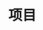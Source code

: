 ---
home: true
title: 项目
icon: home
heroImage: /logo1.png
heroText: 哒哒的花园
tagline: ✨我的项目示例与展示✨
actions:
  - text: 博客主页
    link: /
    icon: signs-post
    type: primary

  - text: 个人导航
    icon: link
    link: /quick-nav/

#   - text: 我的百宝箱
#     icon: star
#     link: /zh/demo/

features:
  - title: 项目名称
    icon: fab fa-markdown
    details: 项目描述
    link: /zh/guide/markdown/

  - title: 项目名称
    icon: person-chalkboard
    details: 项目描述
    link: /zh/guide/layout/slides

  - title: 项目名称
    icon: object-group
    details: 项目描述
    link: /zh/guide/layout/

  - title: 项目名称
    icon: comment-dots
    details: 项目描述
    link: /zh/guide/feature/comment.html

#   - title: 项目名称
#     icon: circle-info
#     details: 项目描述
#     link: /zh/guide/feature/page-info.html

#   - title: 项目名称
#     icon: blog
#     details: 项目描述
#     link: /zh/guide/blog/intro.html

#   - title: 项目名称
#     icon: palette
#     details: 项目描述
#     link: /zh/guide/interface/theme-color.html

#   - title: 项目名称
#     icon: circle-half-stroke
#     details: 项目描述
#     link: /zh/guide/interface/darkmode.html

#   - title: 项目名称
#     icon: universal-access
#     details: 项目描述
#     link: /zh/guide/interface/accessibility.html

#   - title: 项目名称
#     icon: lock
#     details: 项目描述
#     link: /zh/guide/feature/encrypt.html

#   - title: 项目名称
#     icon: search
#     details: 项目描述
#     link: /zh/guide/feature/search.html

#   - title: 项目名称
#     icon: image
#     details: 项目描述
#     link: /zh/guide/feature/photo-swipe.html

#   - title: 项目名称
#     icon: dumbbell
#     details: 项目描述
#     link: /zh/guide/advanced/seo.html

#   - title: 项目名称
#     icon: sitemap
#     details: 项目描述
#     link: /zh/guide/advanced/sitemap.html

#   - title: 项目名称
#     icon: rss
#     details: 项目描述
#     link: /zh/guide/advanced/feed.html

#   - title: 项目名称
#     icon: mobile-screen
#     details: 项目描述
#     link: /zh/guide/advanced/pwa.html

copyright: false
footer: false
---